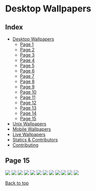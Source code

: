 # Desktop Wallpapers

## Index

- [Desktop Wallpapers](https://github.com/D3Ext/aesthetic-wallpapers/blob/main/pages/Desktop.md#desktop-wallpapers)
  - [Page 1](https://github.com/D3Ext/aesthetic-wallpapers/blob/main/pages/Page1.md)
  - [Page 2](https://github.com/D3Ext/aesthetic-wallpapers/blob/main/pages/Page2.md)
  - [Page 3](https://github.com/D3Ext/aesthetic-wallpapers/blob/main/pages/Page3.md)
  - [Page 4](https://github.com/D3Ext/aesthetic-wallpapers/blob/main/pages/Page4.md)
  - [Page 5](https://github.com/D3Ext/aesthetic-wallpapers/blob/main/pages/Page5.md)
  - [Page 6](https://github.com/D3Ext/aesthetic-wallpapers/blob/main/pages/Page6.md)
  - [Page 7](https://github.com/D3Ext/aesthetic-wallpapers/blob/main/pages/Page7.md)
  - [Page 8](https://github.com/D3Ext/aesthetic-wallpapers/blob/main/pages/Page8.md)
  - [Page 9](https://github.com/D3Ext/aesthetic-wallpapers/blob/main/pages/Page9.md)
  - [Page 10](https://github.com/D3Ext/aesthetic-wallpapers/blob/main/pages/Page10.md)
  - [Page 11](https://github.com/D3Ext/aesthetic-wallpapers/blob/main/pages/Page11.md)
  - [Page 12](https://github.com/D3Ext/aesthetic-wallpapers/blob/main/pages/Page12.md)
  - [Page 13](https://github.com/D3Ext/aesthetic-wallpapers/blob/main/pages/Page13.md)
  - [Page 14](https://github.com/D3Ext/aesthetic-wallpapers/blob/main/pages/Page14.md)
  - [Page 15](https://github.com/D3Ext/aesthetic-wallpapers/blob/main/pages/Page15.md)
- [Unix Wallpapers](https://github.com/D3Ext/aesthetic-wallpapers/blob/main/pages/Unix.md)
- [Mobile Wallpapers](https://github.com/D3Ext/aesthetic-wallpapers/blob/main/pages/Mobile.md#mobile-wallpapers)
- [Live Wallpapers](https://github.com/D3Ext/aesthetic-wallpapers/blob/main/pages/Live.md#live-wallpapers)
- [Statics & Contributors](https://github.com/D3Ext/aesthetic-wallpapers#statistics--contributors)
- [Contributing](https://github.com/D3Ext/aesthetic-wallpapers#contributing)

## Page 15


<img src="https://raw.githubusercontent.com/D3Ext/aesthetic-wallpapers/main/images/city_dark.png">

<img src="https://raw.githubusercontent.com/D3Ext/aesthetic-wallpapers/main/images/clouds_sun_dark.png">

<img src="https://raw.githubusercontent.com/D3Ext/aesthetic-wallpapers/main/images/coral_growth.jpg">

<img src="https://raw.githubusercontent.com/D3Ext/aesthetic-wallpapers/main/images/elijah_nang.png">

<img src="https://raw.githubusercontent.com/D3Ext/aesthetic-wallpapers/main/images/face_people.jpg">

<img src="https://raw.githubusercontent.com/D3Ext/aesthetic-wallpapers/main/images/girl_gun.jpg">

<img src="https://raw.githubusercontent.com/D3Ext/aesthetic-wallpapers/main/images/girl_in_the_back.png">

<img src="https://raw.githubusercontent.com/D3Ext/aesthetic-wallpapers/main/images/letAHFJ.png">

<img src="https://raw.githubusercontent.com/D3Ext/aesthetic-wallpapers/main/images/mantis.jpg">

<img src="https://raw.githubusercontent.com/D3Ext/aesthetic-wallpapers/main/images/moon.jpg">

<img src="https://raw.githubusercontent.com/D3Ext/aesthetic-wallpapers/main/images/mountains_sky.png">

<img src="https://raw.githubusercontent.com/D3Ext/aesthetic-wallpapers/main/images/night_ride.png">

[Back to top](#Index)
